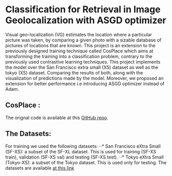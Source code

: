 # Classification for Retrieval in Image Geolocalization with ASGD optimizer
Visual geo-localization (VG) estimates the location where a particular picture was taken, by comparing a given photo with a sizable database of pictures of locations that are known. This project is an extension to the previously designed training technique called CosPlace which aims at transforming the training into a classification problem, contrary to the previously used contrastive learning techniques. This project implements the model over the San Francisco extra small (XS) dataset as well as the tokyo (XS) dataset. Comparing the results of both, along with the visualization of predictions made by the model. Moreover, we proposed an extension for better performance i.e introducing ASGD optimizer instead of Adam.
## CosPlace :
The orignal code is available at this [GitHub repo](https://github.com/gmberton/CosPlace).
## The Datasets:
For training we used the following datasets:
⋅⋅* San Francisco eXtra Small (SF-XS): a subset of the SF-XL dataset. This is used
for training (SF-XS train), validation (SF-XS val) and testing (SF-XS test).
⋅⋅* Tokyo eXtra Small (Tokyo-XS): a subset of the Tokyo dataset. This is used
only for testing.
The datasets are available [at this link]([https://www.google.com](https://drive.google.com/drive/folders/1Ucy9JONT26EjDAjIJFhuL9qeLxgSZKmf))

